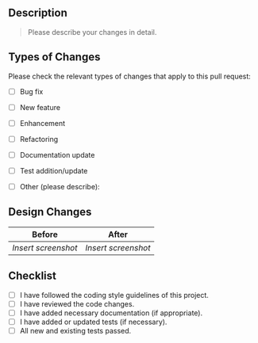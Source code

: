 ## Description
> Please describe your changes in detail.

## Types of Changes

Please check the relevant types of changes that apply to this pull request:

- [ ] Bug fix
- [ ] New feature
- [ ] Enhancement
- [ ] Refactoring
- [ ] Documentation update
- [ ] Test addition/update
- [ ] Other (please describe): 


## Design Changes

| Before | After |
| ------ | ----- |
| *Insert screenshot* | *Insert screenshot* |

## Checklist

- [ ] I have followed the coding style guidelines of this project.
- [ ] I have reviewed the code changes.
- [ ] I have added necessary documentation (if appropriate).
- [ ] I have added or updated tests (if necessary).
- [ ] All new and existing tests passed.
